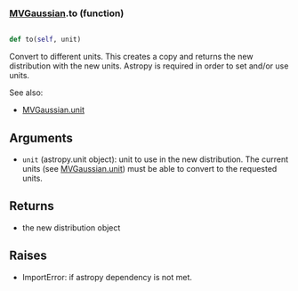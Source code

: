 ### [MVGaussian](MVGaussian.md).to (function)


```py

def to(self, unit)

```



Convert to different units.  This creates a copy and returns the
new distribution with the new units.  Astropy is required in order to
set and/or use units.

See also:

* [MVGaussian.unit](MVGaussian.unit.md)

Arguments
------------
* `unit` (astropy.unit object): unit to use in the new distribution.
    The current units (see [MVGaussian.unit](MVGaussian.unit.md)) must be able to
    convert to the requested units.

Returns
------------
* the new distribution object

Raises
-----------
* ImportError: if astropy dependency is not met.

